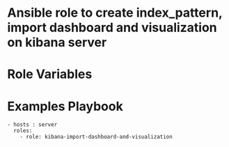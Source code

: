 Ansible role to create index_pattern, import dashboard and visualization on kibana server
=====


# Role Variables 





# Examples Playbook

```
- hosts : server
  roles:
    - role: kibana-import-dashboard-and-visualization
```
